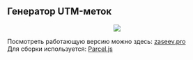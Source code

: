 <h2>Генератор UTM-меток</h2>

<p align="center">
  <a href="http://zaseev.pro/lab/utm-generator/">
    <img src="http://zaseev.pro/lab/utm-generator/img/img-01.png">
  </a>
</p>

<p>
  Посмотреть работающую версию можно здесь: <a href="http://zaseev.pro/lab/utm-generator/">zaseev.pro</a><br>
  Для сборки используется: <a href="https://github.com/parcel-bundler/parcel">Parcel.js</a>
</p>

